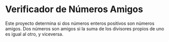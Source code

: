 # Verificador de Números Amigos

Este proyecto determina si dos números enteros positivos son números amigos. Dos números son amigos si la suma de los divisores propios de uno es igual al otro, y viceversa.
